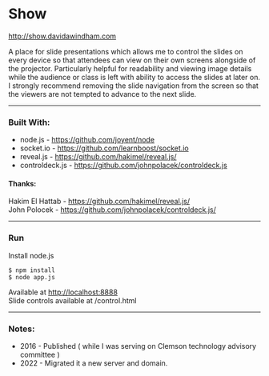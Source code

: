 # Show

http://show.davidawindham.com

A place for slide presentations which allows me to control the slides on every device so that attendees can view on their own screens alongside of the projector. Particularly helpful for readability and viewing image details while the audience or class is left with ability to access the slides at later on. I strongly recommend removing the slide navigation from the screen so that the viewers are not tempted to advance to the next slide.

---
### Built With:
- node.js - https://github.com/joyent/node   
- socket.io - https://github.com/learnboost/socket.io
- reveal.js - https://github.com/hakimel/reveal.js/
- controldeck.js - https://github.com/johnpolacek/controldeck.js

#### Thanks:
Hakim El Hattab - https://github.com/hakimel/reveal.js/   
John Polocek - https://github.com/johnpolacek/controldeck.js/
 
---
### Run

Install node.js   
```
$ npm install  
$ node app.js   
```
Available at [http://localhost:8888](http://localhost:8888)  
Slide controls available at /control.html

---
### Notes:
- 2016 - Published ( while I was serving on Clemson technology advisory committee )
- 2022 - Migrated it a new server and domain. 